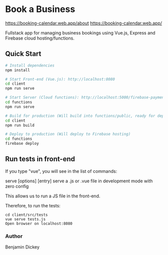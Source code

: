 # Book a Business

https://booking-calendar.web.app/about
https://booking-calendar.web.app/

Fullstack app for managing business bookings using Vue.js, Express and Firebase cloud hosting/functions.


## Quick Start

```bash
# Install dependencies
npm install

# Start Front-end (Vue.js): http://localhost:8080
cd client
npm run serve

# Start Server (Cloud functions): http://localhost:5000/firebase-payment-test/us-central1/app
cd functions
npm run serve

# Build for production (Will build into functions/public, ready for deployment)
cd client
npm run build

# Deploy to production (Will deploy to Firebase hosting)
cd functions
firebase deploy
```

## Run tests in front-end

If you type "vue", you will see in the list of commands:

  serve [options] [entry]                    serve a .js or .vue file in development mode with zero config

This allows us to run a JS file in the front-end.

Therefore, to run the tests:

```
cd client/src/tests
vue serve tests.js
Open browser on localhost:8080
```

### Author

Benjamin Dickey
